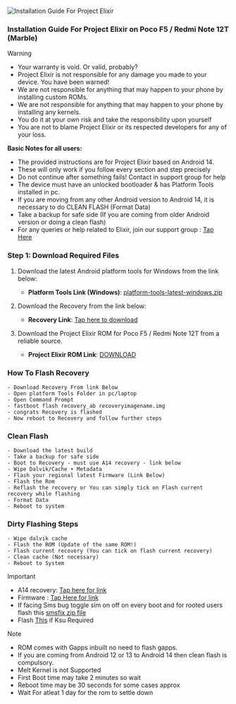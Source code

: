 ![Installation Guide For Project Elixir](https://i.imgur.com/42LxtAl.png)

### Installation Guide For Project Elixir on Poco F5 / Redmi Note 12T (Marble)

> [!Warning]
> * Your warranty is void. Or valid, probably?
> * Project Elixir is not responsible for any damage you made to your device. You have been warned!
> * We are not responsible for anything that may happen to your phone by installing custom ROMs.
> * We are not responsible for anything that may happen to your phone by installing any kernels.
> * You do it at your own risk and take the responsibility upon yourself
> * You are not to blame Project Elixir or its respected developers for any of your loss.
>
> **Basic Notes for all users:**  
> * The provided instructions are for Project Elixir based on Android 14.
> * These will only work if you follow every section and step precisely
> * Do not continue after something fails! Contact in support group for help
> * The device must have an unlocked bootloader & has Platform Tools installed in pc.
> * If you are moving from any other Android version to Android 14, it is necessary to do CLEAN FLASH (Format Data)
> * Take a backup for safe side (If you are coming from older Android version or doing a clean flash)
> * For any queries or help related to Elixir, join our support group : [Tap Here](https://telegram.me/Elixir_Discussion)  

### Step 1: Download Required Files
1. Download the latest Android platform tools for Windows from the link below:
   - **Platform Tools Link (Windows)**: [platform-tools-latest-windows.zip](https://dl.google.com/android/repository/platform-tools-latest-windows.zip)

2. Download the Recovery from the link below:
   - **Recovery Link**: [Tap here to download](https://www.pling.com/p/2131814/)

3. Download the Project Elixir ROM for Poco F5 / Redmi Note 12T from a reliable source.
   - **Project Elixir ROM Link**: [DOWNLOAD](https://projectelixiros.com/device/marble/)


### How To Flash Recovery
```
- Download Recovery From link Below
- Open platform Tools Folder in pc/laptop
- Open Command Prompt 
- fastboot flash recovery_ab recoveryimagename.img 
- congrats Recovery is flashed 
- Now reboot to Recovery and follow further steps
```

### Clean Flash
```
- Download the latest build
- Take a backup for safe side
- Boot to Recovery - must use A14 recovery - link below
- Wipe Dalvik/Cache + Metadata
- Flash your regional latest Firmware (Link Below)
- Flash the Rom
- Reflash the recovery or You can simply tick on Flash current recovery while flashing
- Format Data
- Reboot to system
```

### Dirty Flashing Steps
```
- Wipe dalvik cache
- Flash the ROM (Update of the same ROM!)
- Flash current recovery (You can tick on flash current recovery)
- Clean cache (Not necessary)
- Reboot to System
```

> [!Important]
> - A14 recovery: [Tap here for link](https://www.pling.com/p/2131814/)
> - Firmware : [Tap Here for link](https://t.me/chaitanyabuilds/52705)
> - If facing Sms bug toggle sim on off on every boot and for rooted users flash this [smsfix zip file](https://t.me/chaitanyabuilds/52044)
> - Flash [This](https://github.com/tiann/KernelSU/releases/download/v0.7.6/AnyKernel3-android12-5.10.198_2023-11.zip) if Ksu Required

> [!Note] 
> - ROM comes with Gapps inbuilt no need to flash gapps.
> - If you are coming from Android 12 or 13 to Android 14 then clean flash is compulsory.
> - Melt Kernel is not Supported
> - First Boot time may take 2 minutes so wait
> - Reboot time may be 30 seconds for some cases approx
> - Wait For atleat 1 day for the rom to settle down
